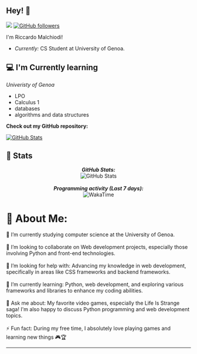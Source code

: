<h2>Hey! 👋</h2>

[![](https://visitcount.itsvg.in/api?id=Malchio03&icon=0&color=0)](https://visitcount.itsvg.in)
[![GitHub followers](https://img.shields.io/github/followers/Malchio03.svg?style=social&label=Follow)](https://github.com/Malchio03?tab=followers)

I'm Riccardo Malchiodi! 
- <i>Currently:</i> CS Student at University of Genoa. 


<h2>💻 I'm Currently learning </h2>

*Univeristy of Genoa*


- LPO
- Calculus 1
- databases
- algorithms and data structures



__Check out my GitHub repository:__

<div>
  <p>
    <a href="https://github.com/Malchio03/CS50x">
      <img src="https://github-readme-stats.vercel.app/api/pin/?username=Malchio03&repo=CS50x" alt="GitHub Stats" />
    </a>
  </p>
</div>

<h2>👀 Stats</h2>

<div>
<!--   <p align="center">
    <b><em>Now listening to:</em></b> <br/>
    <img src="https://spotify-github-profile.vercel.app/api/view?uid=lakshmanan.meiyappan&cover_image=true&theme=novatorem" alt="Now Listenting to" />
  </p> -->
  
  <p align="center">
  <b><em>GitHub Stats:</em></b> <br/>
    <img src="https://github-readme-streak-stats.herokuapp.com/?user=Malchio03" alt="GitHub Stats" /> <br/><br/>
  <b><em>Programming activity (Last 7 days):</em></b> <br/>
    <img src="https://github-readme-stats.vercel.app/api/wakatime?username=Malchio03" alt="WakaTime" />
  </p>
</div>

# 💫 About Me:
🔭 I’m currently studying computer science at the University of Genoa.<br><br>👯 I’m looking to collaborate on Web development projects, especially those involving Python and front-end technologies.<br><br>🤝 I’m looking for help with: Advancing my knowledge in web development, specifically in areas like CSS frameworks and backend frameworks.<br><br>🌱 I’m currently learning: Python, web development, and exploring various frameworks and libraries to enhance my coding abilities.<br><br>💬 Ask me about: My favorite video games, especially the Life Is Strange saga! I'm also happy to discuss Python programming and web development topics.<br><br>⚡ Fun fact: During my free time, I absolutely love playing games and learning new things 🎮🏆<br>

---


<!-- Proudly created with GPRM ( https://gprm.itsvg.in ) -->

